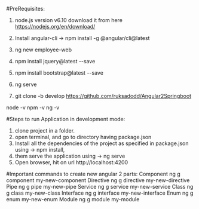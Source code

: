 #PreRequisites:
1) node.js version v6.10 download it from here https://nodejs.org/en/download/
2) Install angular-cli  -> npm install -g @angular/cli@latest
3) ng new employee-web


4) npm install jquery@latest --save
5) npm install bootstrap@latest --save

6) ng serve
7) git clone -b develop https://github.com/ruksadodd/Angular2Springboot

node -v
npm -v
ng -v


#Steps to run Application in development mode:
1) clone project in a folder.
2) open terminal, and go to directory having package.json
3) Install all the dependencies of the project as specified in package.json using 		-> npm install,
4) them serve the application using														-> ng serve
5) Open browser, hit on url http://localhost:4200

#Important commands to create new angular 2 parts:
 Component	    ng g component my-new-component
 Directive	    ng g directive my-new-directive
 Pipe	        ng g pipe my-new-pipe
 Service	    ng g service my-new-service
 Class	        ng g class my-new-class
 Interface	    ng g interface my-new-interface
 Enum	        ng g enum my-new-enum
 Module	        ng g module my-module